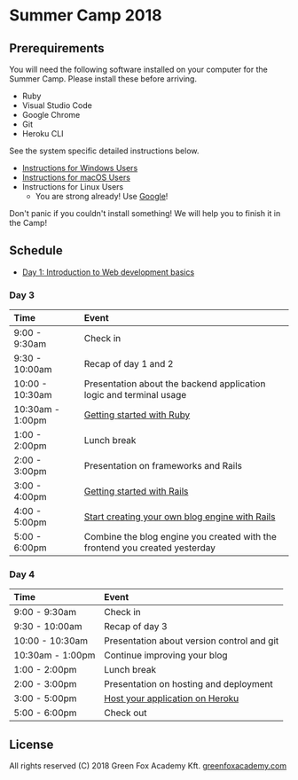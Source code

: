 # Summer Camp 2018

## Prerequirements

You will need the following software installed on your computer for the Summer
Camp. Please install these before arriving.

- Ruby
- Visual Studio Code
- Google Chrome
- Git
- Heroku CLI

See the system specific detailed instructions below.

- [Instructions for Windows Users](prerequirements-windows.md)
- [Instructions for macOS Users](prerequirements-macos.md)
- Instructions for Linux Users
  - You are strong already! Use [Google](https://www.google.com/)!

Don't panic if you couldn't install something! We will help you to finish it in
the Camp!

## Schedule

- [Day 1: Introduction to Web development basics](web-development-basics.md)

### Day 3

| Time             | Event                                                                       |
|:-----------------|:----------------------------------------------------------------------------|
| 9:00 - 9:30am    | Check in                                                                    |
| 9:30 - 10:00am   | Recap of day 1 and 2                                                        |
| 10:00 - 10:30am  | Presentation about the backend application logic and terminal usage         |
| 10:30am - 1:00pm | [Getting started with Ruby](ruby-getting-started.md)                        |
| 1:00 - 2:00pm    | Lunch break                                                                 |
| 2:00 - 3:00pm    | Presentation on frameworks and Rails                                        |
| 3:00 - 4:00pm    | [Getting started with Rails](rails-getting-started.md)                      |
| 4:00 - 5:00pm    | [Start creating your own blog engine with Rails](rails-my-blog.md)          |
| 5:00 - 6:00pm    | Combine the blog engine you created with the frontend you created yesterday |

### Day 4

| Time             | Event                                         |
|:-----------------|:----------------------------------------------|
| 9:00 - 9:30am    | Check in                                      |
| 9:30 - 10:00am   | Recap of day 3                                |
| 10:00 - 10:30am  | Presentation about version control and git    |
| 10:30am - 1:00pm | Continue improving your blog                  |
| 1:00 - 2:00pm    | Lunch break                                   |
| 2:00 - 3:00pm    | Presentation on hosting and deployment        |
| 3:00 - 5:00pm    | [Host your application on Heroku](hosting.md) |
| 5:00 - 6:00pm    | Check out                                     |

## License
All rights reserved (C) 2018 Green Fox Academy Kft. [greenfoxacademy.com](http://greenfoxacademy.com)
